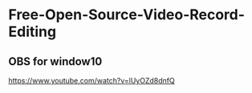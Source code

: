 # Free-Open-Source-Video-Record-Editing

## OBS for window10

https://www.youtube.com/watch?v=lUyOZd8dnfQ
